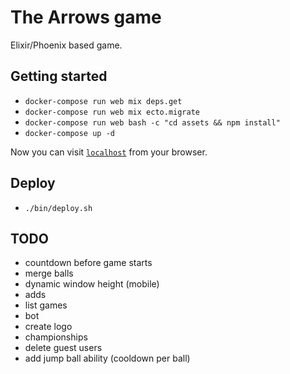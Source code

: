 # The Arrows game
Elixir/Phoenix based game.

## Getting started

  * `docker-compose run web mix deps.get`
  * `docker-compose run web mix ecto.migrate`
  * `docker-compose run web bash -c "cd assets && npm install"`
  * `docker-compose up -d`

Now you can visit [`localhost`](http://localhost) from your browser.

## Deploy 
- `./bin/deploy.sh`

## TODO
* countdown before game starts
* merge balls
* dynamic window height (mobile)
* adds
* list games
* bot
* create logo
* championships
* delete guest users
* add jump ball ability (cooldown per ball)
